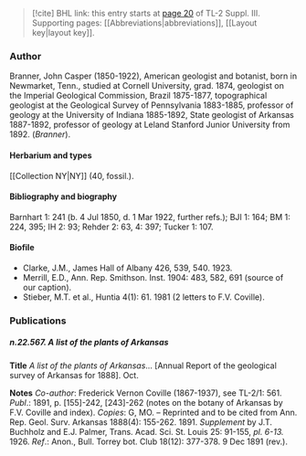 > [!cite] BHL link: this entry starts at [page 20](https://www.biodiversitylibrary.org/item/103861#page/30/mode/1up) of TL-2 Suppl. III.
> Supporting pages: [[Abbreviations|abbreviations]], [[Layout key|layout key]].

### Author

Branner, John Casper (1850-1922), American geologist and botanist, born in Newmarket, Tenn., studied at Cornell University, grad. 1874, geologist on the Imperial Geological Commission, Brazil 1875-1877, topographical geologist at the Geological Survey of Pennsylvania 1883-1885, professor of geology at the University of Indiana 1885-1892, State geologist of Arkansas 1887-1892, professor of geology at Leland Stanford Junior University from 1892. (*Branner*).

#### Herbarium and types

[[Collection NY|NY]] (40, fossil.).

#### Bibliography and biography

Barnhart 1: 241 (b. 4 Jul 1850, d. 1 Mar 1922, further refs.); BJI 1: 164; BM 1: 224, 395; IH 2: 93; Rehder 2: 63, 4: 397; Tucker 1: 107.

#### Biofile

- Clarke, J.M., James Hall of Albany 426, 539, 540. 1923.
- Merrill, E.D., Ann. Rep. Smithson. Inst. 1904: 483, 582, 691 (source of our caption).
- Stieber, M.T. et al., Huntia 4(1): 61. 1981 (2 letters to F.V. Coville).

### Publications

##### n.22.567. A list of the plants of Arkansas

**Title**
*A list of the plants of Arkansas*... \[Annual Report of the geological survey of Arkansas for 1888\]. Oct.

**Notes**
*Co-author*: Frederick Vernon Coville (1867-1937), see TL-2/1: 561.
*Publ*.: 1891, p. \[155\]-242, \[243\]-262 (notes on the botany of Arkansas by F.V. Coville and index). *Copies*: G, MO. – Reprinted and to be cited from Ann. Rep. Geol. Surv. Arkansas 1888(4): 155-262. 1891.
*Supplement* by J.T. Buchholz and E.J. Palmer, Trans. Acad. Sci. St. Louis 25: 91-155, *pl. 6-13.* 1926.
*Ref*.: Anon., Bull. Torrey bot. Club 18(12): 377-378. 9 Dec 1891 (rev.).

